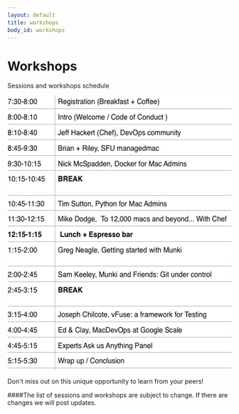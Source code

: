 ```yaml
---
layout: default
title: workshops
body_id: workshops
---
```


# Workshops

<p class="lead">

Sessions and workshops schedule

</p>

<p class="lead">

<img height="617" width="549"  src="/assets/MacDevOpsYVR2015-Schedule.jpg">
</p>

<p class="lead">

Don't miss out on this unique opportunity to learn from your peers!
</p>

####The list of sessions and workshops are subject to change. If there are changes we will post updates.
